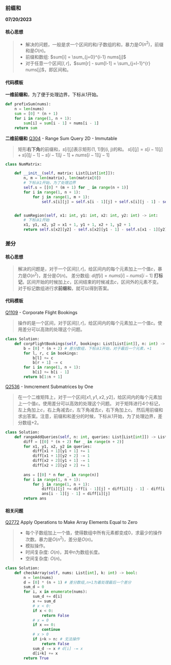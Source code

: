 ### 前缀和
**07/20/2023**

#### 核心思想
> - 解决的问题，一般是求一个区间的和/子数组的和，暴力是$`O(n^2)`$，前缀和是$`O(n)`$。
> - 前缀和数组: $`sum[i] = \sum_{j=0}^{i-1} nums[j]`$
> - 对于任意一个区间$`[l, r]`$，$`sum[r] - sum[l-1] = \sum_{j=l-1}^{r} nums[j]`$，即区间和。

#### 代码模板
**一维前缀和**，为了便于处理边界，下标从1开始。
```python
def prefixSum(nums):
    n = len(nums)
    sum = [0] * (n + 1)
    for i in range(1, n + 1):
        sum[i] = sum[i - 1] + nums[i - 1]
    return sum 
```

**二维前缀和**
[Q304] - Range Sum Query 2D - Immutable
> 矩形**右下角**的前缀和，$`s[i][j]`$表示矩形(1, 1)到(i, j)的和。
> $`s[i][j] = s[i-1][j] + s[i][j-1] - s[i-1][j-1] + nums[i-1][j-1]`$

```python
class NumMatrix:

    def __init__(self, matrix: List[List[int]]):
        n, m = len(matrix), len(matrix[0])
        # 下标从1开始，为了处理边界
        self.s = [[0] * (m + 1) for _ in range(n + 1)]
        for i in range(1, n + 1):
            for j in range(1, m + 1):
                self.s[i][j] = self.s[i - 1][j] + self.s[i][j - 1] - self.s[i - 1][j - 1] + matrix[i - 1][j - 1] 


    def sumRegion(self, x1: int, y1: int, x2: int, y2: int) -> int:
        # 下标从1开始
        x1, y1, x2, y2 = x1 + 1, y1 + 1, x2 + 1, y2 + 1
        return self.s[x2][y2] - self.s[x2][y1 - 1] - self.s[x1 - 1][y2] + self.s[x1 - 1][y1 - 1]
```

### 差分

#### 核心思想
> 解决的问题是，对于一个区间$`[l, r]`$，给区间内的每个元素加上一个值$`c`$，暴力是$`O(n^2)`$，差分是$`O(n)`$。
> 差分数组: $`diff[i] = nums[i] - nums[i-1]`$
> **打标记**，区间开始的时候加上$`c`$，区间结束的时候减去$`c`$，区间外的元素不变。
> 对于标记数组进行求**前缀和**，就可以得到答案。

#### 代码模板
[Q1109] - Corporate Flight Bookings
> 操作的是一个区间，对于区间$`[l, r]`$，给区间内的每个元素加上一个值$`c`$。使用差分可以高效的处理这个问题。
>
```python
class Solution:
    def corpFlightBookings(self, bookings: List[List[int]], n: int) -> List[int]:
        b = [0] * (n + 2) # 差分数组，下标从1开始，对于最后一个元素，+1
        for l, r, c in bookings:
            b[l] += c 
            b[r + 1] -= c 
        for i in range(1, n + 1):
            b[i] += b[i - 1]
        return b[1:n + 1]
```

[Q2536] - Inmcrement Submatrices by One
> 在一个二维矩阵上，对于一个区间$`[x1, y1, x2, y2]`$，给区间内的每个元素加上一个值$`c`$。使用差分可以高效的处理这个问题。
> 对于矩阵进行4个标记，左上角加上$`c`$，右上角减去$`c`$，左下角减去$`c`$，右下角加上$`c`$。
> 然后用前缀和求出答案。注意，前缀和和差分的时候，下标从1开始，为了处理边界，差分数组+2。
> 
```python
class Solution:
    def rangeAddQueries(self, n: int, queries: List[List[int]]) -> List[List[int]]:
        diff = [[0] * (n + 2) for _ in range(n + 2)]
        for x1, y1, x2, y2 in queries:
            diff[x1 + 1][y1 + 1] += 1
            diff[x1 + 1][y2 + 2] -= 1
            diff[x2 + 2][y1 + 1] -= 1
            diff[x2 + 2][y2 + 2] += 1
        
        ans = [[0] * n for _ in range(n)]
        for i in range(1, n + 1):
            for j in range(1, n + 1):
                diff[i][j] += diff[i - 1][j] + diff[i][j - 1] - diff[i - 1][j - 1]
                ans[i - 1][j - 1] = diff[i][j]
        return ans
```

#### 相关问题

[Q2772] Apply Operations to Make Array Elements Equal to Zero 
> - 每个子数组加上一个值，使得数组中所有元素都变成0，求最少的操作次数。暴力是$`O(n^2)`$，差分是$`O(n)`$。
> - 模拟操作。
> - 时间复杂度: $`O(n)`$，其中n为数组长度。
> - 空间复杂度: $`O(n)`$。


```python
class Solution:
    def checkArray(self, nums: List[int], k: int) -> bool:
        n = len(nums)
        d = [0] * (n + 1) # 差分数组,n+1为着处理最后一个差分
        sum_d = 0 
        for i, x in enumerate(nums):
            sum_d += d[i]
            x += sum_d 
            # x < 0:
            if x < 0:
                return False
            # x = 0
            if x == 0:
                continue 
            # x > 0
            if i+k > n: # 无法操作
                return False
            sum_d -= x # d[i] -= x 
            d[i+k] += x
        return True
```



[//]: #
  [Q304]: <https://leetcode.com/problems/range-sum-query-2d-immutable/>
  [Q1109]: <https://leetcode.com/problems/corporate-flight-bookings/>
  [Q2536]: <https://leetcode.com/problems/increment-submatrices-by-one/>
  [Q792]: <https://leetcode.com/problems/number-of-matching-subsequences/>
  [Q2772]: <https://leetcode.com/problems/apply-operations-to-make-all-array-elements-equal-to-zero/>